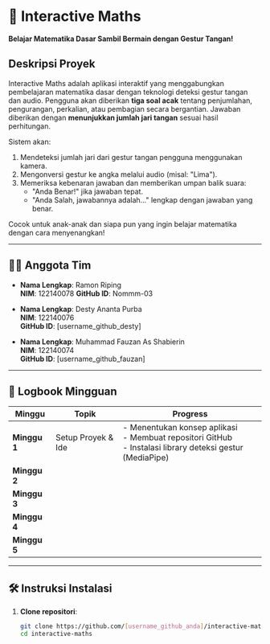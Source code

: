# 🧮 Interactive Maths  
**Belajar Matematika Dasar Sambil Bermain dengan Gestur Tangan!**

## Deskripsi Proyek  
Interactive Maths adalah aplikasi interaktif yang menggabungkan pembelajaran matematika dasar dengan teknologi deteksi gestur tangan dan audio. Pengguna akan diberikan **tiga soal acak** tentang penjumlahan, pengurangan, perkalian, atau pembagian secara bergantian. Jawaban diberikan dengan **menunjukkan jumlah jari tangan** sesuai hasil perhitungan.  

Sistem akan:  
1. Mendeteksi jumlah jari dari gestur tangan pengguna menggunakan kamera.  
2. Mengonversi gestur ke angka melalui audio (misal: "Lima").  
3. Memeriksa kebenaran jawaban dan memberikan umpan balik suara:  
   - "Anda Benar!" jika jawaban tepat.  
   - "Anda Salah, jawabannya adalah..." lengkap dengan jawaban yang benar.  

Cocok untuk anak-anak dan siapa pun yang ingin belajar matematika dengan cara menyenangkan!  

---

## 🧑‍💻 Anggota Tim  
- **Nama Lengkap**: Ramon Riping  
  **NIM**: 122140078
  **GitHub ID**: Nommm-03

- **Nama Lengkap**: Desty Ananta Purba  
  **NIM**: 122140076  
  **GitHub ID**: [username_github_desty]  

- **Nama Lengkap**: Muhammad Fauzan As Shabierin  
  **NIM**: 122140074  
  **GitHub ID**: [username_github_fauzan]  

---

## 📅 Logbook Mingguan  
| Minggu | Topik | Progress |
|--------|-------|----------|
| **Minggu 1** | Setup Proyek & Ide | - Menentukan konsep aplikasi<br>- Membuat repositori GitHub<br>- Instalasi library deteksi gestur (MediaPipe) |
| **Minggu 2** |                    |                            |
| **Minggu 3** |                    |                            |
| **Minggu 4** |                    |                            |
| **Minggu 5** |                    |                            |

---

## 🛠️ Instruksi Instalasi  
1. **Clone repositori**:  
   ```bash
   git clone https://github.com/[username_github_anda]/interactive-maths.git
   cd interactive-maths
